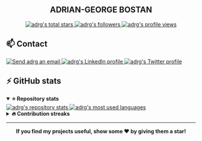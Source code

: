 <!-- Header -->
<h2 align="center">ADRIAN-GEORGE BOSTAN</h2>

<div align="center">
  <a href="#adrian-george-bostan">
    <img alt="adrg's total stars" src="https://img.shields.io/github/stars/adrg?label=TOTAL+STARS&style=flat-square" />
  </a>
  <a href="https://github.com/adrg?tab=followers">
    <img alt="adrg's followers" src="https://img.shields.io/github/followers/adrg?label=FOLLOWERS&style=flat-square" />
  </a>
  <a href="#adrian-george-bostan">
    <img alt="adrg's profile views" src="https://komarev.com/ghpvc/?username=adrg&label=PROFILE+VIEWS&logo=github&style=flat-square" />
  </a>
</div>

<!-- Contact -->
<h2>📫 Contact</h2>

<a href="mailto:adrg@epistack.com">
  <img alt="Send adrg an email" src="https://img.shields.io/badge/email-d14836?style=for-the-badge&logo=gmail&logoColor=white" />
</a>
<a href="https://linkedin.com/in/adrgb">
  <img alt="adrg's LinkedIn profile" src="https://img.shields.io/badge/linkedin-0077b5?style=for-the-badge&logo=linkedin&logoColor=white" />
</a>
<a href="https://twitter.com/adrg_b">
  <img alt="adrg's Twitter profile" src="https://img.shields.io/badge/twitter-1da1f2?style=for-the-badge&logo=twitter&logoColor=white" />
</a>

<!-- GitHub stats -->
<h2>⚡ GitHub stats</h2>

<details open>
  <summary><strong>⭐ Repository stats</strong></summary>
  <a href="#-github-stats">
    <img alt="adrg's repository stats" src="https://github-readme-stats-anuraghazra1.vercel.app/api?username=adrg&show_icons=true&count_private=true&include_all_commits=true&hide_border=true&hide_title=true&bg_color=ffffff" />
  </a>
  <a href="#-github-stats">
    <img alt="adrg's most used languages" src="https://github-readme-stats.vercel.app/api/top-langs/?username=adrg&langs_count=8&layout=compact&hide_border=true&hide_title=true&bg_color=ffffff" />
  </a>
</details>

<details>
  <summary><strong>🔥 Contribution streaks</strong></summary>
  <a href="#-github-stats">
    <img src="https://github-readme-streak-stats.herokuapp.com/?user=adrg&hide_border=true&background=ffffff" />
  </a>
</details>

<!-- Footer -->
<hr>
<div align="center">
  <strong>If you find my projects useful, show some ❤️  by giving them a star!</strong>
</div>
